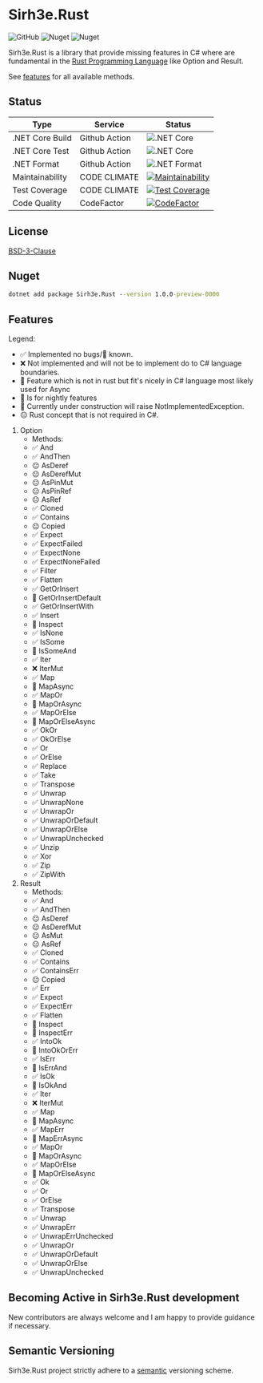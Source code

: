 # Sirh3e.Rust

![GitHub](https://img.shields.io/github/license/sirh3e/Rust)
![Nuget](https://img.shields.io/nuget/v/Sirh3e.Rust)
![Nuget](https://img.shields.io/nuget/dt/Sirh3e.Rust)

Sirh3e.Rust is a library that provide missing features in C# where are fundamental in the [Rust Programming Language](https://github.com/rust-lang/rust) like Option and Result.

See [features](#features) for all available methods.

## Status

| Type            | Service       | Status                                                                                                                                                       |
|-----------------|---------------|--------------------------------------------------------------------------------------------------------------------------------------------------------------|
| .NET Core Build | Github Action | ![.NET Core](https://github.com/sirh3e/Rust/workflows/.NET%20Core%20Build/badge.svg)                                                                         |
| .NET Core Test  | Github Action | ![.NET Core](https://github.com/sirh3e/Rust/workflows/.NET%20Core%20Test/badge.svg)                                                                          |
| .NET Format     | Github Action | ![.NET Format](https://github.com/sirh3e/Rust/workflows/.NET%20Format/badge.svg)                                                                             |
| Maintainability | CODE CLIMATE  | [![Maintainability](https://api.codeclimate.com/v1/badges/7eb0b456887eeedaad92/maintainability)](https://codeclimate.com/github/sirh3e/Rust/maintainability) |
| Test Coverage   | CODE CLIMATE  | [![Test Coverage](https://api.codeclimate.com/v1/badges/7eb0b456887eeedaad92/test_coverage)](https://codeclimate.com/github/sirh3e/Rust/test_coverage)       |
| Code Quality    | CodeFactor    | [![CodeFactor](https://www.codefactor.io/repository/github/sirh3e/rust/badge)](https://www.codefactor.io/repository/github/sirh3e/rust)                      |

## License

[BSD-3-Clause](https://github.com/sirh3e/Rust/blob/features/LICENSE.txt)

## Nuget

```cmd
dotnet add package Sirh3e.Rust --version 1.0.0-preview-0006
```

## Features

Legend:

- ✅ Implemented no bugs/🐛 known.
- ❌ Not implemented and will not be to implement do to C# language boundaries.
- 🍬 Feature which is not in rust but fit's nicely in C# language most likely used for Async
- 🦉 Is for nightly features
- 🚧 Currently under construction will raise NotImplementedException.
- 😐 Rust concept that is not required in C#.

1. Option
    - Methods:
    - ✅ And
    - ✅ AndThen
    - 😐 AsDeref
    - 😐 AsDerefMut
    - 😐 AsPinMut
    - 😐 AsPinRef
    - 😐 AsRef
    - ✅ Cloned
    - ✅ Contains
    - 😐 Copied
    - ✅ Expect
    - ✅ ExpectFailed
    - ✅ ExpectNone
    - ✅ ExpectNoneFailed
    - ✅ Filter
    - ✅ Flatten
    - ✅ GetOrInsert
    - 🦉 GetOrInsertDefault
    - ✅ GetOrInsertWith
    - ✅ Insert
    - 🦉 Inspect
    - ✅ IsNone
    - ✅ IsSome
    - 🦉 IsSomeAnd
    - ✅ Iter
    - ❌ IterMut
    - ✅ Map
    - 🍬 MapAsync
    - ✅ MapOr
    - 🍬 MapOrAsync
    - ✅ MapOrElse
    - 🍬 MapOrElseAsync
    - ✅ OkOr
    - ✅ OkOrElse
    - ✅ Or
    - ✅ OrElse
    - ✅ Replace
    - ✅ Take
    - ✅ Transpose
    - ✅ Unwrap
    - ✅ UnwrapNone
    - ✅ UnwrapOr
    - ✅ UnwrapOrDefault
    - ✅ UnwrapOrElse
    - ✅ UnwrapUnchecked
    - ✅ Unzip
    - ✅ Xor
    - ✅ Zip
    - ✅ ZipWith
2. Result
    - Methods:
    - ✅ And
    - ✅ AndThen
    - 😐 AsDeref
    - 😐 AsDerefMut
    - 😐 AsMut
    - 😐 AsRef
    - ✅ Cloned
    - ✅ Contains
    - ✅ ContainsErr
    - 😐 Copied
    - ✅ Err
    - ✅ Expect
    - ✅ ExpectErr
    - ✅ Flatten
    - 🦉 Inspect
    - 🦉 InspectErr 
    - ✅ IntoOk
    - 🦉 IntoOkOrErr
    - ✅ IsErr
    - 🦉 IsErrAnd
    - ✅ IsOk
    - 🦉 IsOkAnd
    - ✅ Iter
    - ❌ IterMut
    - ✅ Map
    - 🍬 MapAsync
    - ✅ MapErr
    - 🍬 MapErrAsync
    - ✅ MapOr
    - 🍬 MapOrAsync
    - ✅ MapOrElse
    - 🍬 MapOrElseAsync
    - ✅ Ok
    - ✅ Or
    - ✅ OrElse
    - ✅ Transpose
    - ✅ Unwrap
    - ✅ UnwrapErr
    - ✅ UnwrapErrUnchecked
    - ✅ UnwrapOr
    - ✅ UnwrapOrDefault
    - ✅ UnwrapOrElse
    - ✅ UnwrapUnchecked

## Becoming Active in Sirh3e.Rust development

New contributors are always welcome and I am happy to provide guidance if necessary.

## Semantic Versioning

Sirh3e.Rust project strictly adhere to a [semantic](https://semver.org/) versioning scheme.
